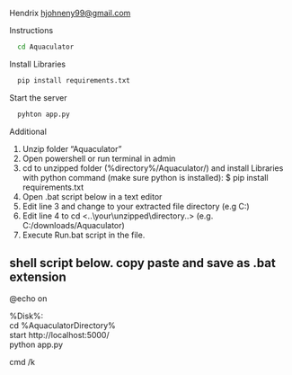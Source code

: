 Hendrix
hjohneny99@gmail.com

Instructions

```bash
  cd Aquaculator
```

Install Libraries

```bash
  pip install requirements.txt
```

Start the server

```bash
  pyhton app.py
```

 Additional

1.	Unzip folder “Aquaculator”
2. 	Open powershell or run terminal in admin
3.	cd to unzipped folder (%directory%/Aquaculator/) and install Libraries with python command (make sure python is installed):
$ pip install requirements.txt
4.	Open .bat script below in a text editor
5.  Edit line 3 and change to your extracted file directory (e.g C:)
6.  Edit line 4 to cd <..\your\unzipped\directory\..> (e.g. C:/downloads/Aquaculator)
7.	Execute Run.bat script in the file.


shell script below. copy paste and save as .bat extension
-------------------------------------------------
@echo on  
  
%Disk%:  
cd %AquaculatorDirectory%  
start http://localhost:5000/  
python app.py  
  
cmd /k  

